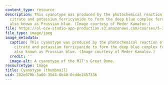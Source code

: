 ```yaml
---
content_type: resource
description: This cyanotype was produced by the photochemical reaction of ferric ammonium
  citrate and potassium ferricyanide to form the deep blue complex ferric ferrocyanide,
  also known as Prussian blue. (Image courtesy of Meder Kamalov.)
file: https://ol-ocw-studio-app-production.s3.amazonaws.com/courses/5-302-introduction-to-experimental-chemistry-january-iap-2005/282e070b5a6035d40b400cdde2457336_5-302iap05-th.jpg
file_type: image/jpeg
image_metadata:
  caption: This cyanotype was produced by the photochemical reaction of ferric ammonium
    citrate and potassium ferricyanide to form the deep blue complex ferric ferrocyanide,
    also known as Prussian blue. (Image courtesy of Meder Kamalov.)
  credit: ''
  image-alt: A cyanotype of the MIT's Great Dome.
resourcetype: Image
title: Cyanotype (thumbnail)
uid: 282e070b-5a60-35d4-0b40-0cdde2457336
---
```

